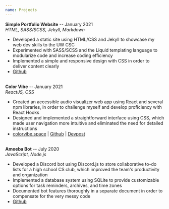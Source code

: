 ```yaml
---
name: Projects
---
```


**Simple Portfolio Website** -- January 2021  
*HTML, SASS/SCSS, Jekyll, Markdown*  
- Developed a static site using HTML/CSS and Jekyll to showcase my web dev skills to the UW CSC
- Experimented with SASS/SCSS and the Liquid templating language to modularize code and increase coding efficiency
- Implemented a simple and responsive design with CSS in order to deliver content clearly
- [Github](https://github.com/redapple410/web-dev-portfolio)

\
**Color Vibe** -- January 2021  
*ReactJS, CSS*  
- Created an accessible audio visualizer web app using React and several npm libraries, in order to challenge myself and develop proficiency with React Hooks
- Designed and implemented a straightforward interface using CSS, which made user navigation more intuitive and eliminated the need for detailed instructions
- [colorvibe.space](https://colorvibe.space) \| [Github](https://github.com/redapple410/color-vibe) \| [Devpost](https://devpost.com/software/color-vibe)

\
**Amoeba Bot** -- July 2020  
*JavaScript, Node.js*  
- Developed a Discord bot using Discord.js to store collaborative to-do lists for a high school CS club, which improved the team's productivity and organization
- Implemented a database system using SQLite to provide customizable options for task reminders, archives, and time zones
- Documented bot features thoroughly in a separate document in order to compensate for the very messy code
- [Github](https://github.com/redapple410/amoeba-bot)
